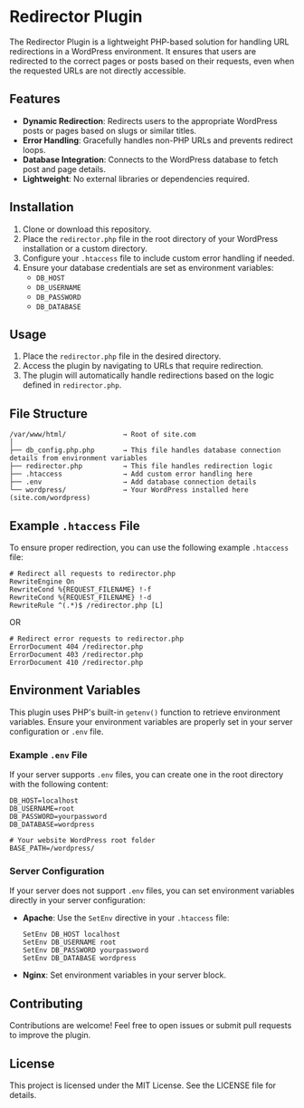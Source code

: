 # Redirector Plugin

The Redirector Plugin is a lightweight PHP-based solution for handling URL redirections in a WordPress environment. It ensures that users are redirected to the correct pages or posts based on their requests, even when the requested URLs are not directly accessible.

## Features

- **Dynamic Redirection**: Redirects users to the appropriate WordPress posts or pages based on slugs or similar titles.
- **Error Handling**: Gracefully handles non-PHP URLs and prevents redirect loops.
- **Database Integration**: Connects to the WordPress database to fetch post and page details.
- **Lightweight**: No external libraries or dependencies required.

## Installation

1. Clone or download this repository.
2. Place the `redirector.php` file in the root directory of your WordPress installation or a custom directory.
3. Configure your `.htaccess` file to include custom error handling if needed.
4. Ensure your database credentials are set as environment variables:
   - `DB_HOST`
   - `DB_USERNAME`
   - `DB_PASSWORD`
   - `DB_DATABASE`

## Usage

1. Place the `redirector.php` file in the desired directory.
2. Access the plugin by navigating to URLs that require redirection.
3. The plugin will automatically handle redirections based on the logic defined in `redirector.php`.

## File Structure

```
/var/www/html/              → Root of site.com
│
├── db_config.php.php       → This file handles database connection details from environment variables
├── redirector.php          → This file handles redirection logic
├── .htaccess               → Add custom error handling here
├── .env                    → Add database connection details
└── wordpress/              → Your WordPress installed here (site.com/wordpress)
```

## Example `.htaccess` File

To ensure proper redirection, you can use the following example `.htaccess` file:

```
# Redirect all requests to redirector.php
RewriteEngine On
RewriteCond %{REQUEST_FILENAME} !-f
RewriteCond %{REQUEST_FILENAME} !-d
RewriteRule ^(.*)$ /redirector.php [L]
```

OR

```
# Redirect error requests to redirector.php
ErrorDocument 404 /redirector.php
ErrorDocument 403 /redirector.php
ErrorDocument 410 /redirector.php
```

## Environment Variables

This plugin uses PHP's built-in `getenv()` function to retrieve environment variables. Ensure your environment variables are properly set in your server configuration or `.env` file.

### Example `.env` File

If your server supports `.env` files, you can create one in the root directory with the following content:

```
DB_HOST=localhost
DB_USERNAME=root
DB_PASSWORD=yourpassword
DB_DATABASE=wordpress

# Your website WordPress root folder
BASE_PATH=/wordpress/
```

### Server Configuration

If your server does not support `.env` files, you can set environment variables directly in your server configuration:

- **Apache**: Use the `SetEnv` directive in your `.htaccess` file:
  ```
  SetEnv DB_HOST localhost
  SetEnv DB_USERNAME root
  SetEnv DB_PASSWORD yourpassword
  SetEnv DB_DATABASE wordpress
  ```

- **Nginx**: Set environment variables in your server block.

## Contributing

Contributions are welcome! Feel free to open issues or submit pull requests to improve the plugin.

## License

This project is licensed under the MIT License. See the LICENSE file for details.
